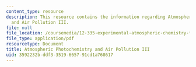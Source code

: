 ```yaml
---
content_type: resource
description: This resource contains the information regarding Atmospheric Photochemistry
  and Air Pollution III.
file: null
file_location: /coursemedia/12-335-experimental-atmospheric-chemistry-fall-2014/3592232bddf33519665791cd1a768617_MIT12_335F14_Lecture1_3.pdf
file_type: application/pdf
resourcetype: Document
title: Atmospheric Photochemistry and Air Pollution III
uid: 3592232b-ddf3-3519-6657-91cd1a768617
---
```

